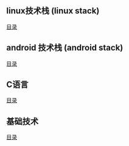 

## linux技术栈 (linux stack)

[目录](./linux/SUMMARY.md)

## android 技术栈 (android stack)

[目录](./android/SUMMARY.md)

## C语言

[目录](./C/SUMMARY.md)

## 基础技术

[目录](./basic/SUMMARY.md)




